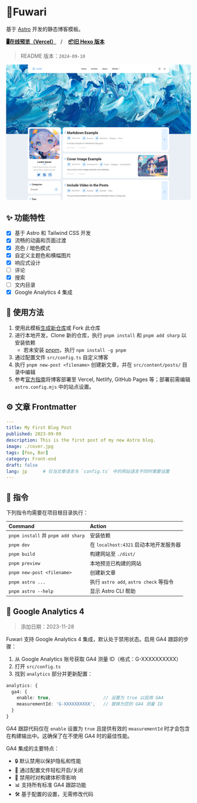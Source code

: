 # 🍥Fuwari

基于 [Astro](https://astro.build) 开发的静态博客模板。

[**🖥️在线预览（Vercel）**](https://fuwari.vercel.app)&nbsp;&nbsp;&nbsp;/&nbsp;&nbsp;&nbsp;
[**📦旧 Hexo 版本**](https://github.com/saicaca/hexo-theme-vivia)

> README 版本：`2024-09-10`

![Preview Image](https://raw.githubusercontent.com/saicaca/resource/main/fuwari/home.png)

## ✨ 功能特性

- [x] 基于 Astro 和 Tailwind CSS 开发
- [x] 流畅的动画和页面过渡
- [x] 亮色 / 暗色模式
- [x] 自定义主题色和横幅图片
- [x] 响应式设计
- [ ] 评论
- [x] 搜索
- [ ] 文内目录
- [x] Google Analytics 4 集成

## 🚀 使用方法

1. 使用此模板[生成新仓库](https://github.com/saicaca/fuwari/generate)或 Fork 此仓库
2. 进行本地开发，Clone 新的仓库，执行 `pnpm install` 和 `pnpm add sharp` 以安装依赖  
   - 若未安装 [pnpm](https://pnpm.io)，执行 `npm install -g pnpm`
3. 通过配置文件 `src/config.ts` 自定义博客
4. 执行 `pnpm new-post <filename>` 创建新文章，并在 `src/content/posts/` 目录中编辑
5. 参考[官方指南](https://docs.astro.build/zh-cn/guides/deploy/)将博客部署至 Vercel, Netlify, GitHub Pages 等；部署前需编辑 `astro.config.mjs` 中的站点设置。

## ⚙️ 文章 Frontmatter

```yaml
---
title: My First Blog Post
published: 2023-09-09
description: This is the first post of my new Astro blog.
image: ./cover.jpg
tags: [Foo, Bar]
category: Front-end
draft: false
lang: jp      # 仅当文章语言与 `config.ts` 中的网站语言不同时需要设置
---
```

## 🧞 指令

下列指令均需要在项目根目录执行：

| Command                           | Action                            |
|:----------------------------------|:----------------------------------|
| `pnpm install` 并 `pnpm add sharp` | 安装依赖                              |
| `pnpm dev`                        | 在 `localhost:4321` 启动本地开发服务器      |
| `pnpm build`                      | 构建网站至 `./dist/`                   |
| `pnpm preview`                    | 本地预览已构建的网站                        |
| `pnpm new-post <filename>`        | 创建新文章                             |
| `pnpm astro ...`                  | 执行 `astro add`, `astro check` 等指令 |
| `pnpm astro --help`               | 显示 Astro CLI 帮助                   |

## 🚀 Google Analytics 4

> 添加日期：2023-11-28

Fuwari 支持 Google Analytics 4 集成，默认处于禁用状态。启用 GA4 跟踪的步骤：

1. 从 Google Analytics 账号获取 GA4 测量 ID（格式：G-XXXXXXXXXX）
2. 打开 `src/config.ts`
3. 找到 `analytics` 部分并更新配置：
```typescript
analytics: {
  ga4: {
    enable: true,                    // 设置为 true 以启用 GA4
    measurementId: 'G-XXXXXXXXXX',   // 替换为您的 GA4 测量 ID
  }
}
```

GA4 跟踪代码仅在 `enable` 设置为 `true` 且提供有效的 `measurementId` 时才会包含在构建输出中。这确保了在不使用 GA4 时的最佳性能。

GA4 集成的主要特点：
- 🔒 默认禁用以保护隐私和性能
- 🔄 通过配置文件轻松开启/关闭
- 🚀 禁用时对构建体积零影响
- 📊 支持所有标准 GA4 跟踪功能
- 🛠 基于配置的设置，无需修改代码
